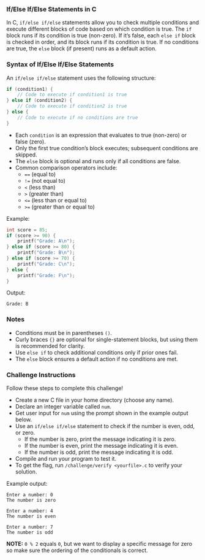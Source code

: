 ### If/Else If/Else Statements in C
In C, `if/else if/else` statements allow you to check multiple conditions and execute different blocks of code based on which condition is true. The `if` block runs if its condition is true (non-zero). If it’s false, each `else if` block is checked in order, and its block runs if its condition is true. If no conditions are true, the `else` block (if present) runs as a default action.

### Syntax of If/Else If/Else Statements
An `if/else if/else` statement uses the following structure:
```C
if (condition1) {
    // Code to execute if condition1 is true
} else if (condition2) {
    // Code to execute if condition2 is true
} else {
    // Code to execute if no conditions are true
}
```
- Each `condition` is an expression that evaluates to true (non-zero) or false (zero).
- Only the first true condition’s block executes; subsequent conditions are skipped.
- The `else` block is optional and runs only if all conditions are false.
- Common comparison operators include:
    - `==` (equal to)
    - `!=` (not equal to)
    - `<` (less than)
    - `>` (greater than)
    - `<=` (less than or equal to)
    - `>=` (greater than or equal to)

Example:
```C
int score = 85;
if (score >= 90) {
    printf("Grade: A\n");
} else if (score >= 80) {
    printf("Grade: B\n");
} else if (score >= 70) {
    printf("Grade: C\n");
} else {
    printf("Grade: F\n");
}
```

Output:
```commandline
Grade: B
```

### Notes
- Conditions must be in parentheses `()`.
- Curly braces `{}` are optional for single-statement blocks, but using them is recommended for clarity.
- Use `else if` to check additional conditions only if prior ones fail.
- The `else` block ensures a default action if no conditions are met.

### Challenge Instructions
Follow these steps to complete this challenge!
- Create a new C file in your home directory (choose any name).
- Declare an integer variable called `num`.
- Get user input for `num` using the prompt shown in the example output below.
- Use an `if/else if/else` statement to check if the number is even, odd, or zero.
    - If the number is zero, print the message indicating it is zero.
    - If the number is even, print the message indicating it is even.
    - If the number is odd, print the message indicating it is odd.
- Compile and run your program to test it.
- To get the flag, run `/challenge/verify <yourfile>.c` to verify your solution.

Example output:
```commandline
Enter a number: 0
The number is zero
```
```commandline
Enter a number: 4
The number is even
```
```commandline
Enter a number: 7
The number is odd
```

**NOTE:** `0 % 2` equals `0`, but we want to display a specific message for zero so make sure the ordering of the conditionals is correct.
